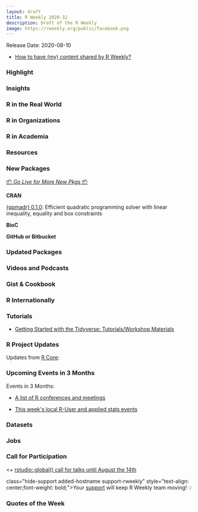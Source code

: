 ```yaml
---
layout: draft
title: R Weekly 2020-32
description: Draft of the R Weekly
image: https://rweekly.org/public/facebook.png
---
```


Release Date: 2020-08-10

+ [How to have (my) content shared by R Weekly?](https://github.com/rweekly/rweekly.org#how-to-have-my-content-shared-by-r-weekly)


###  Highlight



### Insights



### R in the Real World



###  R in Organizations



###  R in Academia



###  Resources



###  New Packages

<p class="added-hostname"><a href="https://rweekly.org/live" target="_blank" class="externalLink">📦 <i>Go Live for More New Pkgs</i> 📦</a></p>

**CRAN**

[{qpmadr} 0.1.0](https://CRAN.R-project.org/package=qpmadr): Efficient quadratic programming solver with linear inequality, equality and box constraints


**BioC**



**GitHub or Bitbucket**



### Updated Packages



###  Videos and Podcasts



### Gist & Cookbook



### R Internationally



###  Tutorials

+ [Getting Started with the Tidyverse: Tutorials/Workshop Materials](https://github.com/nuitrcs/r-tidyverse)


<!--<div class="post-more-begin></div><div class="post-more-end"></div>-->

###  R Project Updates

Updates from [R Core](http://developer.r-project.org/blosxom.cgi/R-devel/NEWS):


###  Upcoming Events in 3 Months

Events in 3 Months:


+ [A list of R conferences and meetings](https://jumpingrivers.github.io/meetingsR/events.html)

+ [This week's local R-User and applied stats events](https://community.rstudio.com/c/irl)


### Datasets

### Jobs




###  Call for Participation


<+ [rstudio::global() call for talks until August the 14th](https://blog.rstudio.com/2020/07/17/rstudio-global-call-for-talks/)

 class="hide-support added-hostname support-rweekly" style="text-align: center;font-weight: bold;">Your <a class="non-visited externalLink" href="https://www.patreon.com/rweekly" onclick="pas(this)">support</a> will keep R Weekly team moving! 💡</p>

###  Quotes of the Week
